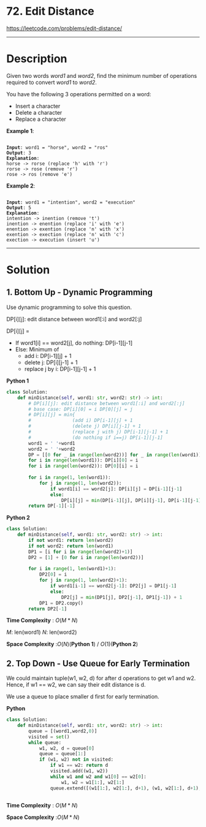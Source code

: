 # 72. Edit Distance

https://leetcode.com/problems/edit-distance/

---

# Description

Given two words *word1* and *word2*, find the minimum number of operations required to convert *word1* to *word2*.

You have the following 3 operations permitted on a word:

- Insert a character
- Delete a character
- Replace a character

**Example 1**:

<pre><code>
<b>Input</b>: word1 = "horse", word2 = "ros"
<b>Output</b>: 3
<b>Explanation</b>: 
horse -> rorse (replace 'h' with 'r')
rorse -> rose (remove 'r')
rose -> ros (remove 'e')
</code></pre>

**Example 2**:

<pre><code>
<b>Input</b>: word1 = "intention", word2 = "execution"
<b>Output</b>: 5
<b>Explanation</b>: 
intention -> inention (remove 't')
inention -> enention (replace 'i' with 'e')
enention -> exention (replace 'n' with 'x')
exention -> exection (replace 'n' with 'c')
exection -> execution (insert 'u')
</code></pre>

---

# Solution

## 1. Bottom Up - Dynamic Programming

Use dynamic programming to solve this question. 

DP[i][j]: edit distance between word1[:i] and word2[:j]

DP[i][j] = 
- If word1[i] == word2[j], do nothing: DP[i-1][j-1]
- Else: Minimum of
    - add i: DP[i-1][j] + 1
    - delete j: DP[i][j-1] + 1
    - replace j by i: DP[i-1][j-1] + 1

**Python 1**
```python
class Solution:
    def minDistance(self, word1: str, word2: str) -> int:
        # DP[i][j]: edit distance between word1[:i] and word2[:j]
        # base case: DP[i][0] = i DP[0][j] = j
        # DP[i][j] = min{
        #               (add i) DP[i-1][j] + 1
        #               (delete j) DP[i][j-1] + 1
        #               (replace j with j) DP[i-1][j-1] + 1
        #               (do nothing if i==j) DP[i-1][j-1]
        word1 = ' '+word1
        word2 = ' '+word2
        DP = [[0 for _ in range(len(word2))] for _ in range(len(word1))]
        for i in range(len(word1)): DP[i][0] = i
        for i in range(len(word2)): DP[0][i] = i
            
        for i in range(1, len(word1)):
            for j in range(1, len(word2)):
                if word1[i] == word2[j]: DP[i][j] = DP[i-1][j-1]
                else:
                    DP[i][j] = min(DP[i-1][j], DP[i][j-1], DP[i-1][j-1]) + 1
        return DP[-1][-1]
```

**Python 2**
```python
class Solution:
    def minDistance(self, word1: str, word2: str) -> int:
        if not word1: return len(word2)
        if not word2: return len(word1)
        DP1 = [i for i in range(len(word2)+1)]
        DP2 = [1] + [0 for i in range(len(word2))]
            
        for i in range(1, len(word1)+1):
            DP2[0] = i
            for j in range(1, len(word2)+1):
                if word1[i-1] == word2[j-1]: DP2[j] = DP1[j-1]
                else:
                    DP2[j] = min(DP1[j], DP2[j-1], DP1[j-1]) + 1
            DP1 = DP2.copy()
        return DP2[-1]
```

**Time Complexity** : $O(M*N)$

$M$: len(word1)
$N$: len(word2)

**Space Complexity** :$O(N)$(**Python 1**) / $O(1)$(**Python 2**)

## 2. Top Down - Use Queue for Early Termination

We could maintain tuple(w1, w2, d) for after d operations to get w1 and w2. Hence, if w1 == w2, we can say their edit distance is d.

We use a queue to place smaller d first for early termination.

**Python**
```python
class Solution:
    def minDistance(self, word1: str, word2: str) -> int:
        queue = [(word1,word2,0)]
        visited = set()
        while queue:
            w1, w2, d = queue[0]
            queue = queue[1:]
            if (w1, w2) not in visited:
                if w1 == w2: return d
                visited.add((w1, w2))
                while w1 and w2 and w1[0] == w2[0]:
                    w1, w2 = w1[1:], w2[1:]
                queue.extend([(w1[1:], w2[1:], d+1), (w1, w2[1:], d+1), (w1[1:], w2, d+1)])
                    
```

**Time Complexity** : $O(M*N)$

**Space Complexity** :$O(M*N)$